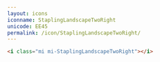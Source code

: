```yaml
---
layout: icons
iconname: StaplingLandscapeTwoRight
unicode: EE45
permalink: /icon/StaplingLandscapeTwoRight/
---
```


``` html
<i class="mi mi-StaplingLandscapeTwoRight"></i>
```

